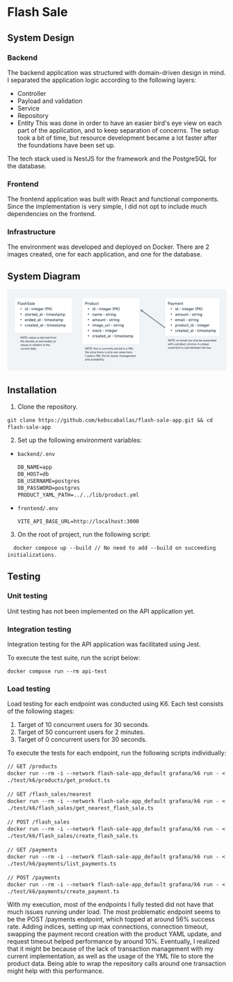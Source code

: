 # Flash Sale
## System Design
### Backend
The backend application was structured with domain-driven design in mind. I separated the application logic according to the following layers:
- Controller
- Payload and validation
- Service
- Repository
- Entity
This was done in order to have an easier bird's eye view on each part of the application, and to keep separation of concerns. The setup took a bit of time, but resource development became a lot faster after the foundations have been set up.

The tech stack used is NestJS for the framework and the PostgreSQL for the database.

### Frontend
The frontend application was built with React and functional components. Since the implementation is very simple, I did not opt to include much dependencies on the frontend.

### Infrastructure
The environment was developed and deployed on Docker. There are 2 images created, one for each application, and one for the database.

## System Diagram
![System Diagram](./system_diagram.png)

## Installation
1. Clone the repository.
```
git clone https://github.com/kebscaballas/flash-sale-app.git && cd flash-sale-app
```
2. Set up the following environment variables:
- `backend/.env`
  ```
  DB_NAME=app
  DB_HOST=db
  DB_USERNAME=postgres
  DB_PASSWORD=postgres
  PRODUCT_YAML_PATH=../../lib/product.yml
  ```
- `frontend/.env`
  ```
  VITE_API_BASE_URL=http://localhost:3000
  ```
3. On the root of project, run the following script: 
```
  docker compose up --build // No need to add --build on succeeding initializations.
```

## Testing
### Unit testing
Unit testing has not been implemented on the API application yet.

### Integration testing
Integration testing for the API application was facilitated using Jest.

To execute the test suite, run the script below:
```
docker compose run --rm api-test
```

### Load testing
Load testing for each endpoint was conducted using K6. Each test consists of the following stages:
1. Target of 10 concurrent users for 30 seconds.
2. Target of 50 concurrent users for 2 minutes.
3. Target of 0 concurrent users for 30 seconds.

To execute the tests for each endpoint, run the following scripts individually:
```
// GET /products
docker run --rm -i --network flash-sale-app_default grafana/k6 run - < ./test/k6/products/get_product.ts

// GET /flash_sales/nearest
docker run --rm -i --network flash-sale-app_default grafana/k6 run - < ./test/k6/flash_sales/get_nearest_flash_sale.ts

// POST /flash_sales
docker run --rm -i --network flash-sale-app_default grafana/k6 run - < ./test/k6/flash_sales/create_flash_sale.ts

// GET /payments
docker run --rm -i --network flash-sale-app_default grafana/k6 run - < ./test/k6/payments/list_payments.ts

// POST /payments
docker run --rm -i --network flash-sale-app_default grafana/k6 run - < ./test/k6/payments/create_payment.ts
```

With my execution, most of the endpoints I fully tested did not have that much issues running under load. The most problematic endpoint seems to be the POST /payments endpoint, which topped at around 56% success rate. Adding indices, setting up max connections, connection timeout, swapping the payment record creation with the product YAML update, and request timeout helped performance by around 10%. Eventually, I realized that it might be because of the lack of transaction management with my current implementation, as well as the usage of the YML file to store the product data. Being able to wrap the repository calls around one transaction might help with this performance.